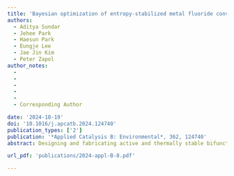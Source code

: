 ```yaml
---
title: 'Bayesian optimization of entropy-stabilized metal fluoride conversion cathodes and their synthesis'
authors:
  - Aditya Sundar
  - Jehee Park
  - Haesun Park
  - Eungje Lee
  - Jae Jin Kim
  - Peter Zapol
author_notes:
  - 
  - 
  - 
  - 
  - 
  - Corresponding Author

date: '2024-10-19'
doi: '10.1016/j.apcatb.2024.124740'
publication_types: ['2']
publication: '*Applied Catalysis B: Environmental*, 362, 124740'
abstract: Designing and fabricating active and thermally stable bifunctional catalysts with minimal noble metal loadings are crucial for reversible solid oxide cells (rSOCs). This study employed Pt nanoparticles fabricated via plasma-enhanced atomic layer deposition (PEALD) to a nickel-yttria stabilized zirconia (Ni-YSZ) electrode to serve as effective catalysts in fuel cell and electrolysis modes. Despite the minimal Pt catalyst loading (<1 μg cm–2), the PEALD Pt@Ni-YSZ catalytic electrode exhibited superior electrochemical performance, (20 % higher than the bare cell), both in the fuel cell and electrolysis modes. Remarkably, this performance is sustained without any degradation over a 50 h duration at 700 °C. Dissimilar stabilization behaviors of the Pt catalysts occurred as distributed fine particles on Ni and anchored coarsened particles at the grain boundaries on YSZ surfaces. Furthermore, the mechanism of the enhanced hydrogen evolution/oxidation reactions with the PEALD Pt@Ni-YSZ electrode was verified using density functional theory simulations.

url_pdf: 'publications/2024-appl-B-8.pdf'

---
```



<!--- Supplementary notes can be added here, including [code and math](https://wowchemy.com/docs/content/writing-markdown-latex/). --->